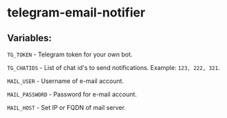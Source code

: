 # telegram-email-notifier


## Variables:

`TG_TOKEN` - Telegram token for your own bot.

`TG_CHATIDS` - List of chat id's to send notifications. Example: `123, 222, 321`.

`MAIL_USER` - Username of e-mail account.

`MAIL_PASSWORD` - Password for e-mail account.

`MAIL_HOST` - Set IP or FQDN of mail server.

